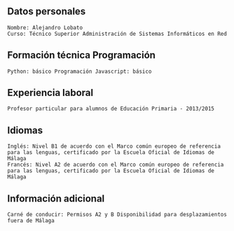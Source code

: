 ## Datos personales

	Nombre: Alejandro Lobato
	Curso: Técnico Superior Administración de Sistemas Informáticos en Red


## Formación técnica Programación

	Python: básico Programación Javascript: básico


## Experiencia laboral

	Profesor particular para alumnos de Educación Primaria - 2013/2015


## Idiomas

	Inglés: Nivel B1 de acuerdo con el Marco común europeo de referencia para las lenguas, certificado por la Escuela Oficial de Idiomas de Málaga
	Francés: Nivel A2 de acuerdo con el Marco común europeo de referencia para las lenguas, certificado por la Escuela Oficial de Idiomas de Málaga


## Información adicional

	Carné de conducir: Permisos A2 y B Disponibilidad para desplazamientos fuera de Málaga
